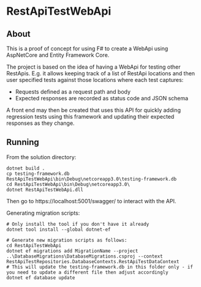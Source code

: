 # RestApiTestWebApi

## About

This is a proof of concept for using F# to create a WebApi using AspNetCore and Entity Framework Core.

The project is based on the idea of having a WebApi for testing other RestApis. E.g. it allows keeping track of a list of
RestApi locations and then user specified tests against those locations where each test captures:

- Requests defined as a request path and body
- Expected responses are recorded as status code and JSON schema

A front end may then be created that uses this API for quickly adding regression tests using this framework and updating their expected responses as they change.

## Running

From the solution directory:

```
dotnet build .
cp testing-framework.db RestApiTestWebApi\bin\Debug\netcoreapp3.0\testing-framework.db
cd RestApiTestWebApi\bin\Debug\netcoreapp3.0\
dotnet RestApiTestWebApi.dll
```

Then go to https://localhost:5001/swagger/ to interact with the API.

Generating migration scripts:

```
# Only install the tool if you don't have it already
dotnet tool install --global dotnet-ef

# Generate new migration scripts as follows:
cd RestApiTestWebApi
dotnet ef migrations add MigrationName --project ..\DatabaseMigrations\DatabaseMigrations.csproj --context RestApiTestRepositories.DatabaseContexts.RestApiTestDataContext
# This will update the testing-framework.db in this folder only - if you need to update a different file then adjust accordingly
dotnet ef database update
```
